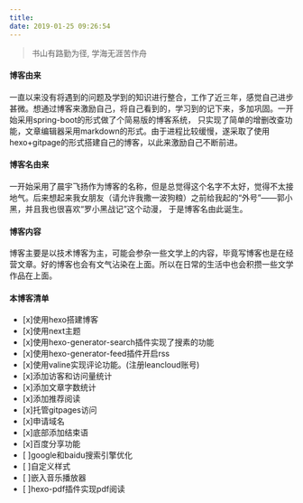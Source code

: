```yaml
---
title: 
date: 2019-01-25 09:26:54
---
```


>书山有路勤为径, 学海无涯苦作舟

 #### 博客由来  
  
  一直以来没有将遇到的问题及学到的知识进行整合，工作了近三年，感觉自己进步甚微。想通过博客来激励自己，将自己看到的，学习到的记下来，多加巩固。一开始采用spring-boot的形式做了个简易版的博客系统，
  只实现了简单的增删改查功能，文章编辑器采用markdown的形式。由于进程比较缓慢，遂采取了使用hexo+gitpage的形式搭建自己的博客，以此来激励自己不断前进。

 #### 博客名由来

 一开始采用了晨宇飞扬作为博客的名称，但是总觉得这个名字不太好，觉得不太接地气。后来想起来我女朋友（请允许我撒一波狗粮）之前给我起的“外号”——郭小黑，并且我也很喜欢“罗小黑战记”这个动漫，
 于是博客名由此诞生。

 #### 博客内容

 博客主要是以技术博客为主，可能会参杂一些文学上的内容，毕竟写博客也是在经营文章。好的博客也会有文气沾染在上面。所以在日常的生活中也会积攒一些文学作品在上面。

 #### 本博客清单

- [x]使用hexo搭建博客
- [x]使用next主题
- [x]使用hexo-generator-search插件实现了搜素的功能
- [x]使用hexo-generator-feed插件开启rss
- [x]使用valine实现评论功能。(注册leancloud账号)
- [x]添加访客和访问量统计
- [x]添加文章字数统计
- [x]添加推荐阅读
- [x]托管gitpages访问
- [x]申请域名
- [x]底部添加结束语
- [x]百度分享功能
- [ ]google和baidu搜索引擎优化
- [ ]自定义样式 
- [ ]嵌入音乐播放器 
- [ ]hexo-pdf插件实现pdf阅读